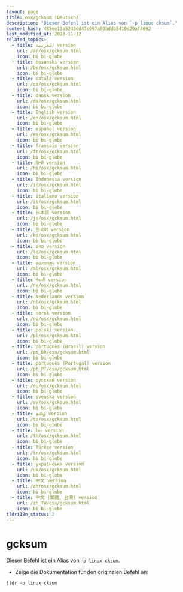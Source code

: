 ```yaml
---
layout: page
title: osx/gcksum (Deutsch)
description: "Dieser Befehl ist ein Alias von `-p linux cksum`."
content_hash: 485ee13a5243dd47c997a90bddb5419d29af4092
last_modified_at: 2023-11-12
related_topics:
  - title: العربية version
    url: /ar/osx/gcksum.html
    icon: bi bi-globe
  - title: bosanski version
    url: /bs/osx/gcksum.html
    icon: bi bi-globe
  - title: català version
    url: /ca/osx/gcksum.html
    icon: bi bi-globe
  - title: dansk version
    url: /da/osx/gcksum.html
    icon: bi bi-globe
  - title: English version
    url: /en/osx/gcksum.html
    icon: bi bi-globe
  - title: español version
    url: /es/osx/gcksum.html
    icon: bi bi-globe
  - title: français version
    url: /fr/osx/gcksum.html
    icon: bi bi-globe
  - title: हिन्दी version
    url: /hi/osx/gcksum.html
    icon: bi bi-globe
  - title: Indonesia version
    url: /id/osx/gcksum.html
    icon: bi bi-globe
  - title: italiano version
    url: /it/osx/gcksum.html
    icon: bi bi-globe
  - title: 日本語 version
    url: /ja/osx/gcksum.html
    icon: bi bi-globe
  - title: 한국어 version
    url: /ko/osx/gcksum.html
    icon: bi bi-globe
  - title: ລາວ version
    url: /lo/osx/gcksum.html
    icon: bi bi-globe
  - title: മലയാളം version
    url: /ml/osx/gcksum.html
    icon: bi bi-globe
  - title: नेपाली version
    url: /ne/osx/gcksum.html
    icon: bi bi-globe
  - title: Nederlands version
    url: /nl/osx/gcksum.html
    icon: bi bi-globe
  - title: norsk version
    url: /no/osx/gcksum.html
    icon: bi bi-globe
  - title: polski version
    url: /pl/osx/gcksum.html
    icon: bi bi-globe
  - title: português (Brasil) version
    url: /pt_BR/osx/gcksum.html
    icon: bi bi-globe
  - title: português (Portugal) version
    url: /pt_PT/osx/gcksum.html
    icon: bi bi-globe
  - title: русский version
    url: /ru/osx/gcksum.html
    icon: bi bi-globe
  - title: svenska version
    url: /sv/osx/gcksum.html
    icon: bi bi-globe
  - title: தமிழ் version
    url: /ta/osx/gcksum.html
    icon: bi bi-globe
  - title: ไทย version
    url: /th/osx/gcksum.html
    icon: bi bi-globe
  - title: Türkçe version
    url: /tr/osx/gcksum.html
    icon: bi bi-globe
  - title: українська version
    url: /uk/osx/gcksum.html
    icon: bi bi-globe
  - title: 中文 version
    url: /zh/osx/gcksum.html
    icon: bi bi-globe
  - title: 中文 (繁體, 台灣) version
    url: /zh_TW/osx/gcksum.html
    icon: bi bi-globe
tldri18n_status: 2
---
```

# gcksum

Dieser Befehl ist ein Alias von `-p linux cksum`.

- Zeige die Dokumentation für den originalen Befehl an:

`tldr -p linux cksum`
